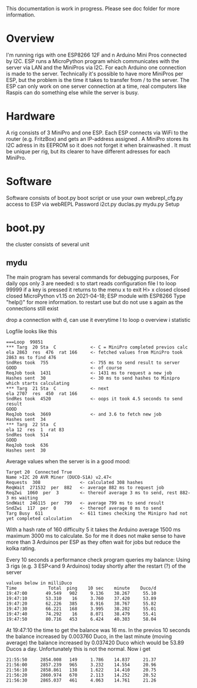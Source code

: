 ﻿This documentation is work in progress. Please see doc folder for more information.

# Overview

I'm running  rigs  with one  ESP8266 12F and n Arduino Mini Pros connected by I2C. ESP runs a MicroPython program which communicates with the server via LAN and the MiniPros via I2C. For each Arduino one connection is made to the server. Technically it's possible to have more MiniPros per ESP, but the problem is the time it takes to transfer from / to the server. The ESP can only work on one server connection at a time, real computers like Raspis can do something else while the server is busy. 

# Hardware
A rig consists of 3 MiniPro and one ESP.  Each ESP connects via WiFi to the router (e.g. FritzBox)  and gets an IP-address assigned . A MiniPro stores its I2C adress in its EEPROM so it does not forget it when brainwashed . It must be unique per rig, but its clearer  to have different adresses for each MiniPro. 

# Software

Software consists of
boot.py		boot script or use your own
webrepl_cfg.py access to ESP via webREPL Password 
i2ct.py	
duclas.py
mydu.py
Setup

# boot.py


the cluster consists of several unit
## mydu
The main program has several commands for debugging purposes,
For daily ops only 3 are needed:
s to start  reads configuration file 
l to loop 99999 
if a key is pressed it returns to the menu
x  to exit
H> x
closed
closed
closed
MicroPython v1.15 on 2021-04-18; ESP module with ESP8266
Type "help()" for more information.
to restart use 
but do not use s again as the connections still exist

drop a connection with d, can use it everytime
l to
 loop
o overview 
i statistic 

Logfile looks like this

    ===Loop  99851
    *** Targ  20 Sta  C				<- C = MiniPro completed previos calc
    ela 2863  res  476  rat 166     <- fetched values from MiniPro took 2863 ms to find 476
    SndRes took  755				<- 755 ms to send result to server
    GOOD							<- of course 
    ReqJob took  1431				<- 1431 ms to request a new job
    Hashes sent  30					<- 30 ms to send hashes to Minipro which starts calculating
    *** Targ  21 Sta  C				<- next 
    ela 2707  res  450  rat 166
    SndRes took  4520				<- oops it took 4.5 seconds to send result
    GOOD
    ReqJob took  3669				<- and 3.6 to fetch new job
    Hashes sent  34
    *** Targ  22 Sta  C
    ela 12  res  1  rat 83
    SndRes took  514
    GOOD
    ReqJob took  636
    Hashes sent  30                  

Average values  when the server is in a good mood:

    Target 20  Connected True
    Name >I2C 20 AVR Miner (DUCO-S1A) v2.47<
    Requests  308				<- calculated 308 hashes
    ReqWait  271532  per  882	<- average 882 ms to request job
    ReqZwi  1060  per  3		<- thereof average 3 ms to send, rest 882-3 ms waiting
    SndWait  246115  per  799	<- average 799 ms to send result
    SndZwi  117  per  0			<- thereof average 0 ms to send
    Targ Busy  611				<- 611 times checking the Minipro had not yet completed calculation

With a hash rate of 160 difficulty 5 it takes the Arduino average 1500 ms maximum 3000 ms to calculate.  So for me it does not make sense to have more than 3 Arduinos per ESP as they  often wait for jobs but reduce the kolka rating.

Every  10 seconds a performance check program queries my  balance:
Using 3 rigs (e.g. 3 ESP<and 9 Arduinos) today shortly after the restart (?)  of  the server

    values below in milliDuco
    Time            Total  ping    10 sec    minute    Duco/d
    19:47:00       49.549   902     9.136    38.267     55.10
    19:47:10       53.310    16     3.760    37.420     53.89
    19:47:20       62.226   385     8.916    38.767     55.82
    19:47:30       66.221   168     3.995    38.202     55.01
    19:47:40       74.292    16     8.071    38.479     55.41
    19:47:50       80.716   453     6.424    40.303     58.04
At 19:47:10  the time to get the balance was 16 ms.  In the previos 10 seconds the balance increased by 0.003760 Duco, in the last minute (moving average) the balance increased by 0.037420 Duco which would be 53.89 Ducos a day. Unfortunately this is not the normal. Now i get
    
    21:55:50     2854.008   149     1.786    14.837     21.37
    21:56:00     2857.239   965     3.232    14.554     20.96
    21:56:10     2858.861   138     1.622    14.410     20.75
    21:56:20     2860.974   670     2.113    14.252     20.52
    21:56:30     2865.037   461     4.063    14.761     21.26
